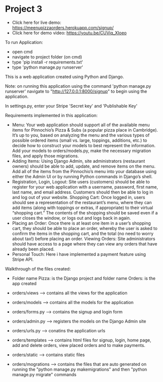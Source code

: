 # Project 3

- Click here for live demo: https://meenupizzaorders.herokuapp.com/signup/
- Click here for demo video: https://youtu.be/CUViq_XIoeo

To run Application:

- open cmd
- navigate to project folder (on cmd)
- type 'pip install -r requirements.txt'
- type 'python manage.py runserver'


This is a web application created using Python and Django.

Note: on running this application using the command 'python manage.py runserver' navigate to "http://127.0.0.1:8000/signup" to begin using the application.

In settings.py, enter your Stripe 'Secret key' and 'Publishable Key'

Requirements implemented in this application:

- Menu: Your web application should support all of the available menu items for Pinnochio’s Pizza & Subs (a popular pizza place in Cambridge). It’s up to you, based on analyzing the menu and the various types of possible ordered items (small vs. large, toppings, additions, etc.) to decide how to construct your models to best represent the information. Add your models to orders/models.py, make the necessary migration files, and apply those migrations.
- Adding Items: Using Django Admin, site administrators (restaurant owners) should be able to add, update, and remove items on the menu. Add all of the items from the Pinnochio’s menu into your database using either the Admin UI or by running Python commands in Django’s shell.
- Registration, Login, Logout: Site users (customers) should be able to register for your web application with a username, password, first name, last name, and email address. Customers should then be able to log in and log out of your website.
Shopping Cart: Once logged in, users should see a representation of the restaurant’s menu, where they can add items (along with toppings or extras, if appropriate) to their virtual “shopping cart.” The contents of the shopping should be saved even if a user closes the window, or logs out and logs back in again.
- Placing an Order: Once there is at least one item in a user’s shopping cart, they should be able to place an order, whereby the user is asked to confirm the items in the shopping cart, and the total (no need to worry about tax!) before placing an order.
Viewing Orders: Site administrators should have access to a page where they can view any orders that have already been placed.
- Personal Touch: Here i have implemented a payment feature using Stripe API.

Walkthrough of the files created:

- Folder name Pizza: is the Django project and folder name Orders: is the app created

- orders/views --> contains all the views for the application

- orders/models --> contains all the models for the application

- orders/forms.py --> contains the signup and login form

- orders/admin.py --> registers the models on the Django Admin site

- orders/urls.py --> conatins the application urls

- orders/templates --> contains html files for signup, login, home page, add and delete orders, view placed orders and to make payments.

- orders/static --> contains static files

- orders/mogrations --> contains the files that are auto generated on running the "python manage.py makemigrations" and then "python manage.py migrate" commands




